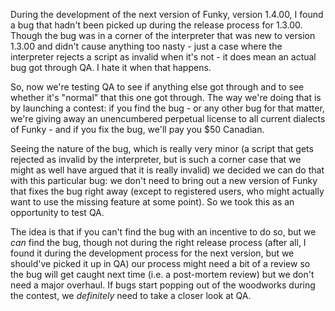 During the development of the next version of Funky, version 1.4.00, I found a bug that hadn't been picked up during the release process for 1.3.00. Though the bug was in a corner of the interpreter that was new to version 1.3.00 and didn't cause anything too nasty - just a case where the interpreter rejects a script as invalid when it's not - it does mean an actual bug got through QA. I hate it when that happens.

<!--more-->

So, now we're testing QA to see if anything else got through and to see whether it's "normal" that this one got through. The way we're doing that is by launching a contest: if you find the bug - or any other bug for that matter, we're giving away an unencumbered perpetual license to all current dialects of Funky - and if you fix the bug, we'll pay you $50 Canadian.

Seeing the nature of the bug, which is really very minor (a script that gets rejected as invalid by the interpreter, but is such a corner case that we might as well have argued that it is really invalid) we decided we can do that with this particular bug: we don't need to bring out a new version of Funky that fixes the bug right away (except to registered users, who might actually want to use the missing feature at some point). So we took this as an opportunity to test QA.

The idea is that if you can't find the bug with an incentive to do so, but we _can_ find the bug, though not during the right release process (after all, I found it during the development process for the next version, but we should've picked it up in QA) our process might need a bit of a review so the bug will get caught next time (i.e. a post-mortem review) but we don't need a major overhaul. If bugs start popping out of the woodworks during the contest, we _definitely_ need to take a closer look at QA.